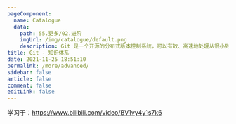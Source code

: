 ```yaml
---
pageComponent: 
  name: Catalogue
  data: 
    path: 55.更多/02.进阶
    imgUrl: /img/catalogue/default.png
    description: Git 是一个开源的分布式版本控制系统，可以有效、高速地处理从很小到非常大的项目版本管理。也是 Linus Torvalds 为了帮助管理 Linux 内核开发而开发的一个开放源码的版本控制软件。
title: Git - 知识体系
date: 2021-11-25 18:51:10
permalink: /more/advanced/
sidebar: false
article: false
comment: false
editLink: false
---
```


学习于：<https://www.bilibili.com/video/BV1vy4y1s7k6>
